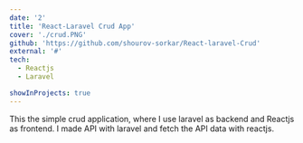 ```yaml
---
date: '2'
title: 'React-Laravel Crud App'
cover: './crud.PNG'
github: 'https://github.com/shourov-sorkar/React-laravel-Crud'
external: '#'
tech:
  - Reactjs
  - Laravel

showInProjects: true
---
```


This the simple crud application, where I use laravel as backend and Reactjs as frontend. I made API with laravel and fetch the API data with reactjs.
